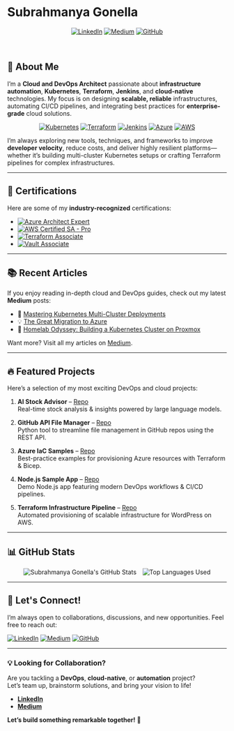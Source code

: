 # Subrahmanya Gonella

<div align="center">

[![LinkedIn](https://img.shields.io/badge/-Connect-blue?style=for-the-badge&logo=Linkedin&logoColor=white)](https://linkedin.com/in/satishgonella)
[![Medium](https://img.shields.io/badge/-Articles-black?style=for-the-badge&logo=Medium&logoColor=white)](https://medium.com/@ssatish.gonella)
[![GitHub](https://img.shields.io/badge/-Projects-lightgrey?style=for-the-badge&logo=GitHub&logoColor=white)](https://github.com/satishgonella2024)

</div>

<br />

## 👋 About Me

I’m a **Cloud and DevOps Architect** passionate about **infrastructure automation**, **Kubernetes**, **Terraform**, **Jenkins**, and **cloud-native** technologies. My focus is on designing **scalable, reliable** infrastructures, automating CI/CD pipelines, and integrating best practices for **enterprise-grade** cloud solutions.

<div align="center">
  
[![Kubernetes](https://img.shields.io/badge/Kubernetes-326CE5.svg?style=for-the-badge&logo=Kubernetes&logoColor=white)](https://kubernetes.io/)
[![Terraform](https://img.shields.io/badge/Terraform-844FBA.svg?style=for-the-badge&logo=Terraform&logoColor=white)](https://www.terraform.io/)
[![Jenkins](https://img.shields.io/badge/Jenkins-D24939.svg?style=for-the-badge&logo=Jenkins&logoColor=white)](https://www.jenkins.io/)
[![Azure](https://img.shields.io/badge/Azure-0078D4.svg?style=for-the-badge&logo=Microsoft-Azure&logoColor=white)](https://azure.microsoft.com/)
[![AWS](https://img.shields.io/badge/AWS-232F3E.svg?style=for-the-badge&logo=Amazon-AWS&logoColor=white)](https://aws.amazon.com/)

</div>

I’m always exploring new tools, techniques, and frameworks to improve **developer velocity**, reduce costs, and deliver highly resilient platforms—whether it’s building multi-cluster Kubernetes setups or crafting Terraform pipelines for complex infrastructures.

---

## 🏅 Certifications

Here are some of my **industry-recognized** certifications:

- [![Azure Architect Expert](https://img.shields.io/badge/Microsoft%20Certified-Azure%20Solutions%20Architect%20Expert-0078D4?style=flat&logo=microsoft-azure&logoColor=white)](https://docs.microsoft.com/en-us/learn/certifications/azure-solutions-architect/)
- [![AWS Certified SA - Pro](https://img.shields.io/badge/AWS%20Certified-Solutions%20Architect%20Professional-FF9900?style=flat&logo=amazon-aws&logoColor=white)](https://aws.amazon.com/certification/certified-solutions-architect-professional/)
- [![Terraform Associate](https://img.shields.io/badge/HashiCorp%20Certified-Terraform%20Associate%20003-844FBA?style=flat&logo=terraform&logoColor=white)](https://www.hashicorp.com/certification/terraform)
- [![Vault Associate](https://img.shields.io/badge/HashiCorp%20Certified-Vault%20Associate%20002-000000?style=flat&logo=vault&logoColor=white)](https://www.hashicorp.com/certification/vault)

---

## 📚 Recent Articles

If you enjoy reading in-depth cloud and DevOps guides, check out my latest **Medium** posts:

- 🌟 [Mastering Kubernetes Multi-Cluster Deployments](https://medium.com/@ssatish.gonella/mastering-kubernetes-multi-cluster-deployments)  
- 💡 [The Great Migration to Azure](https://medium.com/@ssatish.gonella/the-great-migration-to-azure)  
- 📖 [Homelab Odyssey: Building a Kubernetes Cluster on Proxmox](https://medium.com/@ssatish.gonella/homelab-odyssey-building-a-kubernetes-cluster-on-proxmox)

Want more? Visit all my articles on [Medium](https://medium.com/@ssatish.gonella).

---

## 🔥 Featured Projects

Here’s a selection of my most exciting DevOps and cloud projects:

1. **AI Stock Advisor** – [Repo](https://github.com/satishgonella2024/ai-stock-advisor)  
   Real-time stock analysis & insights powered by large language models.

2. **GitHub API File Manager** – [Repo](https://github.com/satishgonella2024/github-api-file-manager)  
   Python tool to streamline file management in GitHub repos using the REST API.

3. **Azure IaC Samples** – [Repo](https://github.com/satishgonella2024/Azure-IaC-Samples)  
   Best-practice examples for provisioning Azure resources with Terraform & Bicep.

4. **Node.js Sample App** – [Repo](https://github.com/satishgonella2024/nodes-Sample-App)  
   Demo Node.js app featuring modern DevOps workflows & CI/CD pipelines.

5. **Terraform Infrastructure Pipeline** – [Repo](https://github.com/satishgonella2024/terra-infra-creation)  
   Automated provisioning of scalable infrastructure for WordPress on AWS.

---

## 📊 GitHub Stats

<div align="center">
  <img
    src="https://github-readme-stats.vercel.app/api?username=satishgonella2024&show_icons=true&theme=radical&count_private=true"
    alt="Subrahmanya Gonella's GitHub Stats"
    style="max-width: 100%; margin: 0 5px;"
  />
  <img
    src="https://github-readme-stats.vercel.app/api/top-langs/?username=satishgonella2024&layout=compact&theme=radical"
    alt="Top Languages Used"
    style="max-width: 100%; margin: 0 5px;"
  />
</div>

---

## 🤝 Let's Connect!

I’m always open to collaborations, discussions, and new opportunities. Feel free to reach out:

[![LinkedIn](https://img.shields.io/badge/LinkedIn-0077B5?style=flat&logo=linkedin&logoColor=white)](https://linkedin.com/in/satishgonella)
[![Medium](https://img.shields.io/badge/Medium-12100E?style=flat&logo=medium&logoColor=white)](https://medium.com/@ssatish.gonella)
[![GitHub](https://img.shields.io/badge/GitHub-181717?style=flat&logo=github&logoColor=white)](https://github.com/satishgonella2024)

---

### 💡 Looking for Collaboration?

Are you tackling a **DevOps**, **cloud-native**, or **automation** project?  
Let’s team up, brainstorm solutions, and bring your vision to life!

- **[LinkedIn](https://linkedin.com/in/satishgonella)**  
- **[Medium](https://medium.com/@ssatish.gonella)**

**Let’s build something remarkable together!** 🚀

